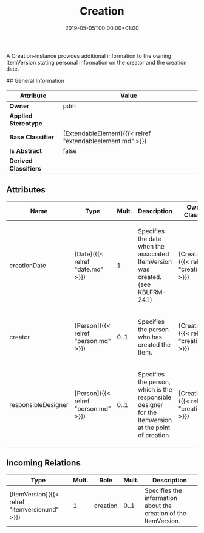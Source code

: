 ﻿---
title: Creation
toc: false
type: specs
date: "2019-05-05T00:00:00+01:00"
draft: false
menu_name: vec120

# Prev/next pager order (if `docs_section_pager` enabled in `params.toml`)
weight: 
---
<html><body><p>A Creation-instance provides additional information to the owning ItemVersion stating personal information on the creator and the creation date. </p></body></html>
## General Information

| Attribute               | Value |
|-------------------------|-------|
| **Owner**               | pdm |
| **Applied Stereotype**  |   |
| **Base Classifier**     | [ExtendableElement]({{< relref "extendableelement.md" >}})<br/>  |
| **Is Abstract**         | false |
| **Derived Classifiers** |   |


## Attributes
|  Name  |  Type  |  Mult.  |  Description  |  Owning Classifier  |
|--------|--------|---------|---------------|--------------|
|creationDate | [Date]({{< relref "date.md" >}}) | 1 | <html><body><p>Specifies the date when the associated ItemVersion was created. (see KBLFRM-241) </p></body></html> | [Creation]({{< relref "creation.md" >}}) |
|creator | [Person]({{< relref "person.md" >}}) | 0..1 | <html><body><p>Specifies the person who has created the Item. </p></body></html> | [Creation]({{< relref "creation.md" >}}) |
|responsibleDesigner | [Person]({{< relref "person.md" >}}) | 0..1 | <html>   <head>     </head>   <body>     <p> Specifies the person, which is the responsible designer for the ItemVersion at the point of creation.      </p>    </body> </html>  | [Creation]({{< relref "creation.md" >}}) |

##  Incoming Relations
|    Type  |   Mult.  |   Role    |   Mult.   |   Description  |
|----------|----------|-----------|-----------|----------------|
| [ItemVersion]({{< relref "itemversion.md" >}}) | 1 | creation | 0..1 | Specifies the information about the creation of the ItemVersion.   |
